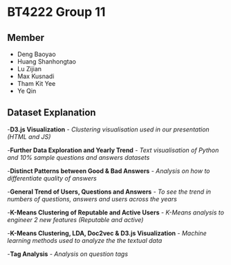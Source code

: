 # BT4222 Group 11

## Member

- Deng Baoyao
- Huang Shanhongtao
- Lu Zijian
- Max Kusnadi
- Tham Kit Yee
- Ye Qin

## Dataset Explanation
-**D3.js Visualization** - *Clustering visualisation used in our presentation (HTML and JS)*

-**Further Data Exploration and Yearly Trend** - *Text visualisation of Python and 10% sample questions and answers datasets*

-**Distinct Patterns between Good & Bad Answers** - *Analysis on how to differentiate quality of answers*

-**General Trend of Users, Questions and Answers** - *To see the trend in numbers of questions, answers and users across the years*

-**K-Means Clustering of Reputable and Active Users** - *K-Means analysis to engineer 2 new features (Reputable and active)*

-**K-Means Clustering, LDA, Doc2vec & D3.js Visualization** - *Machine learning methods used to analyze the the textual data*

-**Tag Analysis** - *Analysis on question tags*
